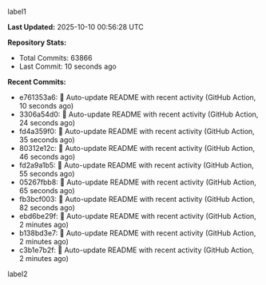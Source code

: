 
label1 
<!-- ACTIVITY_START -->
**Last Updated:** 2025-10-10 00:56:28 UTC

**Repository Stats:**
- Total Commits: 63866
- Last Commit: 10 seconds ago

**Recent Commits:**
- e761353a6: 🤖 Auto-update README with recent activity (GitHub Action, 10 seconds ago)
- 3306a54d0: 🤖 Auto-update README with recent activity (GitHub Action, 24 seconds ago)
- fd4a359f0: 🤖 Auto-update README with recent activity (GitHub Action, 35 seconds ago)
- 80312e12c: 🤖 Auto-update README with recent activity (GitHub Action, 46 seconds ago)
- fd2a9a1b5: 🤖 Auto-update README with recent activity (GitHub Action, 55 seconds ago)
- 05267fbb8: 🤖 Auto-update README with recent activity (GitHub Action, 65 seconds ago)
- fb3bcf003: 🤖 Auto-update README with recent activity (GitHub Action, 82 seconds ago)
- ebd6be29f: 🤖 Auto-update README with recent activity (GitHub Action, 2 minutes ago)
- b138bd3e7: 🤖 Auto-update README with recent activity (GitHub Action, 2 minutes ago)
- c3b1e7b2f: 🤖 Auto-update README with recent activity (GitHub Action, 2 minutes ago)
<!-- ACTIVITY_END -->

label2
